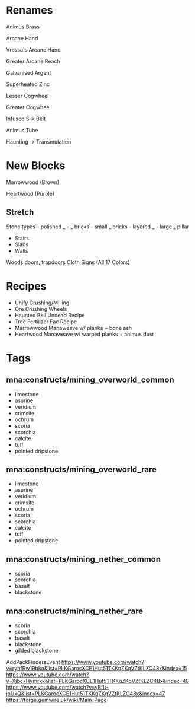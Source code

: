 # Renames
Animus Brass

Arcane Hand

Vressa's Arcane Hand

Greater Arcane Reach

Galvanised Argent

Superheated Zinc

Lesser Cogwheel

Greater Cogwheel

Infused Silk Belt

Animus Tube

Haunting -> Transmutation

# New Blocks
Marrowwood (Brown)

Heartwood (Purple)

## Stretch
Stone types
    - polished _
    - _ bricks
    - small _ bricks
    - layered _
    - large _ pillar
- Stairs
- Slabs
- Walls

Woods doors, trapdoors
Cloth Signs (All 17 Colors)

# Recipes

- Unify Crushing/Milling
- Ore Crushing Wheels
- Haunted Bell Undead Recipe
- Tree Fertilizer Fae Recipe
- Marrowwood Manaweave w/ planks + bone ash
- Heartwood Manaweave w/ warped planks + animus dust


# Tags

## mna:constructs/mining_overworld_common
- limestone
- asurine
- veridium
- crimsite
- ochrum
- scoria
- scorchia
- calcite
- tuff
- pointed dripstone

## mna:constructs/mining_overworld_rare
- limestone
- asurine
- veridium
- crimsite
- ochrum
- scoria
- scorchia
- calcite
- tuff
- pointed dripstone

## mna:constructs/mining_nether_common
- scoria
- scorchia
- basalt
- blackstone

## mna:constructs/mining_nether_rare
- scoria
- scorchia
- basalt
- blackstone
- gilded blackstone

AddPackFindersEvent
https://www.youtube.com/watch?v=ryhfRw19bko&list=PLKGarocXCE1Hut51TKKqZKqVZtKLZC48x&index=15
https://www.youtube.com/watch?v=Xjbc7Hymrkk&list=PLKGarocXCE1Hut51TKKqZKqVZtKLZC48x&index=48
https://www.youtube.com/watch?v=yBfIt-joUxQ&list=PLKGarocXCE1Hut51TKKqZKqVZtKLZC48x&index=47
https://forge.gemwire.uk/wiki/Main_Page